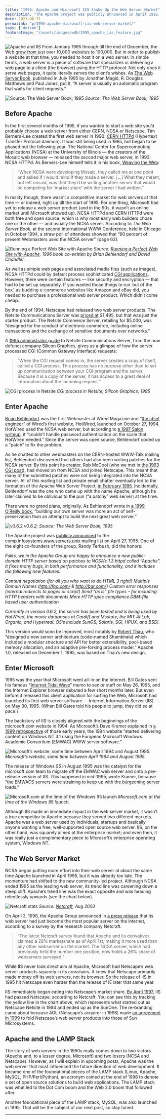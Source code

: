 ```yaml
---
title: "1995: Apache and Microsoft IIS Shake Up the Web Server Market"
description: "The Apache project was publicly announced in April 1995. It was followed soon after by Microsoft's first web server software, Internet Information Server (IIS)."
date: 2021-08-31
permalink: "p/1995-apache-microsoft-iis-web-server-market/"
tags: ['dotcom']
featureImage: "/assets/images/wdh/1995_apache_iis_feature.jpg"
---
```

![Apache and IIS](/assets/images/wdh/1995_apache_iis_feature.jpg)
From January 1995 through till the end of December, the Web [grew from](https://www.mit.edu/people/mkgray/growth/) just over 10,000 websites to 100,000. But in order to publish a website at that time, you needed to host it on a web server. In simple terms, a web server is a piece of software that specializes in delivering a web page to a client (the browser) using the HTTP protocol. Not only does it _serve_ web pages, it quite literally _serves_ the client’s wishes. As [The Web Server Book](https://archive.org/details/webserverbooktoo00magi), published in July 1995 by Jonathan Magid, R. Douglas Matthews and Paul Jones, put it, “A server is usually an automatic program that waits for client requests.”

![Source: The Web Server Book; 1995](/assets/images/wdh/Screenshot-2021-08-26-at-4.31.13-PM.png)
*Source: The Web Server Book; 1995*

Before Apache
-------------

In the first several months of 1995, if you wanted to start a web site you’d probably choose a web server from either CERN, NCSA or Netscape. Tim Berners-Lee created the first web server in 1990: [CERN HTTPd](https://www.w3.org/Daemon/) (Hypertext Transfer Protocol daemon). It was still being used in 1995, but began to be phased out the following year. The National Center for Supercomputing Applications (NCSA) at the University of Illinois — the creators of the Mosaic web browser — released the second major web server, in 1993: NCSA HTTPd. As Berners-Lee himself tells it in his book, [Weaving the Web](https://www.w3.org/People/Berners-Lee/Weaving/):

> “When NCSA were developing Mosaic, they called me at one point and asked if I would mind if they made a server. \[…\] What they meant, but left unsaid, was that they’d be writing another server that would be competing for ‘market share’ with the server I had written.”

In reality though, there wasn’t a competitive market for web servers at that time — or indeed, right up till the start of 1995. For one thing, Microsoft had yet to release a web server product (and in the 90s, it wasn’t an online market until Microsoft showed up). NCSA HTTPd and CERN HTTPd were both free and open source, which is why most early web builders chose one or the other — and usually the NCSA server. According to _The Web Server Book_, at the second International WWW Conference, held in Chicago in October 1994, a straw poll of attendees showed that “90 percent of present Webmasters used the NCSA server” (page 63).

![Running a Perfect Web Site with Apache](/assets/images/wdh/1996_apache_book-1024x613.jpg)
*Source: [Running a Perfect Web Site with Apache](https://archive.org/details/isbn_9780789707451), 1996 book co-written by Brian Behlendorf and David Chandler.*

As well as simple web pages and associated media files (such as images), NCSA HTTPd could by default process sophisticated [CGI applications](https://webdevelopmenthistory.com/1993-cgi-scripts-and-early-server-side-web-programming/). However, there were certain features — like security and encryption — that had to be set up separately. If you wanted those things to run ‘out of the box’, as budding e-commerce websites like Amazon and eBay did, you needed to purchase a professional web server product. Which didn’t come cheap.

By the end of 1994, Netscape had released two web server products. The Netsite Communications Server was [priced at](https://web.archive.org/web/20080406122059/http://www.mcom.com/MCOM/products_docs/server.html) $1,495, but that was just the starter product. The Netsite Commerce Server, retailing for $5,000, was “designed for the conduct of electronic commerce, including online transactions and the exchange of sensitive documents over networks.”

A [1995 administrator guide](https://techpubs.jurassic.nl/library/manuals/2000/007-2629-001/pdf/007-2629-001.pdf) to Netsite Communications Server, from the now defunct company Silicon Graphics, gives us a glimpse of how the server processed CGI (Common Gateway Interface) requests:

> “When the CGI request comes in, the server creates a copy of itself, called a CGI process. This process has no purpose other than to set up communication between your CGI program and the server. Because it is a copy of the server, it has access to a great deal of information about the incoming request.”

![CGI process in Netsite](/assets/images/wdh/cgi_process_netsite2.jpg)
*CGI process in Netsite; Silicon Graphics, 1995*

Enter Apache
------------

[Brian Behlendorf](http://brian.behlendorf.com/) was the first Webmaster at Wired Magazine and “[the chief engineer](https://web.archive.org/web/20190128065900/http://www.linux-mag.com/id/472/)” of Wired’s first website, HotWired, launched on October 27, 1994. HotWired used the NCSA web server, but according to [a 1997 Salon writeup](https://www.salon.com/1997/10/30/feature_364/), it “couldn’t handle password authentication on the scale that HotWired needed.” Since the server was open source, Behlendorf coded up a “patch” to fix the problem.

As he chatted to other webmasters on the CERN-hosted WWW-Talk mailing list, Behlendorf discovered that others had also been writing patches for the NCSA server. By this point its creator, Rob McCool (who we met in [the 1993 CGI post](https://webdevelopmenthistory.com/1993-cgi-scripts-and-early-server-side-web-programming/)), had moved on from NCSA and joined Netscape. This meant that many of the submitted patches were not being integrated into the NCSA server. All of this mailing list and private email chatter eventually led to the formation of the Apache Web Server Project, [in February 1995](http://httpd.apache.org/ABOUT_APACHE.html). Incidentally, Behlendorf was the one who came up with the name Apache, although he later claimed to be oblivious to the pun (“a patchy” web server) at the time.

There were no grand plans, originally. As Behlendorf wrote in [a 1999 O’Reilly book](https://www.oreilly.com/openbook/opensources/book/brian.html), “building our own server was more an act of self-preservation than an attempt to build the next great web server.”

![v0.6.2](/assets/images/wdh/apache_homepage_1995-1024x861.jpg)
*v0.6.2; Source: The Web Server Book, 1995*

The Apache project was [publicly announced](https://groups.google.com/g/comp.infosystems.www.servers.unix/c/GAEOIZi530U/m/LURNqsg9FhwJ) to the comp.infosystems.www.servers.unix mailing list on April 27, 1995. One of the eight co-founders of the group, Randy Terbush, did the honors:

*Folks, we in the Apache Group are happy to announce a new public-domain HTTP server based on patches to NCSA’s 1.3 httpd called “Apache”. It fixes many bugs, in both performance and functionality, and it includes the following new features:*

*Content negotiation (for all you who want to do HTML 3 right!)*
*Multiple Domain Names (http://foo.com/ & http://bar.com/)*
*Custom error responses (internal redirects to pages or script)*
*Send “as is” file types – for including HTTP headers with documents*
*More HTTP spec compliance*
*DBM-file based user authentication*

*Currently in version 0.6.2, the server has been tested and is being used by HotWired, the movie databases at Cardiff and Msstate, the MIT AI Lab, Organic, and Hyperreal. OS’s include SunOS, Solaris, SGI, HPUX, and BSDI.*

This version would soon be improved, most notably by [Robert Thau](http://www.panix.com/~rst/), who “designed a new server architecture (code-named Shambhala) which included a modular structure and API for better extensibility, pool-based memory allocation, and an adaptive pre-forking process model.” Apache 1.0, released on December 1, 1995, was based on Thau’s new design.

Enter Microsoft
---------------

1995 was the year that Microsoft went all-in on the Internet. Bill Gates sent his famous “[Internet Tidal Wave](https://www.wired.com/2010/05/0526bill-gates-internet-memo/)” memo to senior staff on May 26, 1995, and the Internet Explorer browser debuted a few short months later. But even before it released this client application for surfing the Web, Microsoft had launched its first web server software — Internet Information Server (IIS) — on May 30, 1995. (When Bill Gates told his people to jump, they did so at pace.)

The backstory of IIS is closely aligned with the beginnings of the microsoft.com website in 1994. As Microsoft’s Dave Kramer explained in [a 1999 retrospective](https://web.archive.org/web/20000303094011/http://www.microsoft.com/misc/features/features_flshbk.htm) of those early years, the 1994 website “started delivering content on Windows NT 3.1 using the European Microsoft Windows Academic Consortium (EMWAC) WWW server software.”

![Microsoft’s website, some time between April 1994 and August 1995.](/assets/images/wdh/microsoft_website_1995.gif)
*Microsoft’s website, some time between April 1994 and August 1995.*

The release of Windows 95 in August 1995 was the catalyst for the microsoft.com team to migrate off the EMWAC web server and onto a pre-release version of IIS. This happened in mid-1995, wrote Kramer, because “the EMWACS servers were straining to keep up with the burgeoning server loads.”

![Microsoft.com at the time of the Windows 95 launch](/assets/images/wdh/flshbk_COLLAGE2.gif)
*Microsoft.com at the time of the Windows 95 launch.*

Although IIS made an immediate impact in the web server market, it wasn’t a true competitor to Apache because they served two different markets. Apache was a web server used by individuals, startups and basically anyone wanting a free, well-supported open source web server. IIS, on the other hand, was squarely aimed at the enterprise market; and even then, it was really just a complementary piece to Microsoft’s enterprise operating system, Windows NT.

The Web Server Market
---------------------

NCSA began putting more effort into their web server at about the same time Apache launched in April 1995, but it was already too late. The momentum had shifted to the new community-led project. Although NCSA ended 1995 as the leading web server, its trend line was careening down a steep cliff. Apache’s trend line was the exact opposite and was heading relentlessly upwards (see the chart below).

![Netcraft stats](/assets/images/wdh/Screen-Shot-2021-08-28-at-3.45.18-PM-1024x652.png)
*Source: [Netcraft](https://news.netcraft.com/archives/2003/08/01/august_2003_web_server_survey.html), Aug 2003*

On April 3, 1996, the Apache Group announced in [a press release](https://web.archive.org/web/19970709170309/http://www.apache.org/press/04apr96.txt) that its web server had just become the most popular server on the internet, according to a survey by the research company Netcraft.

> “The latest Netcraft survey found that Apache and its derivatives claimed a 29% marketshare as of April 1st, making it more used than any other webserver on the market. The NCSA server, which had previously held the number one position, now holds a 26% share of webservers surveyed.”

While IIS never took direct aim at Apache, Microsoft had Netscape’s web server products squarely in its crosshairs. It knew that Netscape primarily made money off its web servers, not its browser. So the release of IIS in 1995 hit Netscape even harder than the release of IE later that same year.

IIS immediately began eating into Netscape’s market share. [By April 1997](https://www.itprotoday.com/windows-78/iis-surpasses-netscape-web-servers), IIS had passed Netscape, according to Netcraft. You can see this by tracking the yellow line in the chart above, which represents what started out as Netscape Netsite in 1994 and ended up as the SunOne. The re-branding came about because AOL (Netscape’s acquirer in 1998) made [an agreement in 1999](https://esj.com/articles/2000/06/14/netscapes-journey-from-netsite-to-iplanet.aspx) to fold Netscape’s web server products into those of Sun Microsystems.

Apache and the LAMP Stack
-------------------------

The story of web servers in the 1990s really comes down to two victors (Apache and, to a lesser degree, Microsoft) and two losers (NCSA and Netscape). However, as I will explain in upcoming posts, Apache was the web server that most influenced the future direction of web development. It became one of the foundational pieces of the LAMP stack (Linux, Apache, MySQL, PHP/Perl/Python), an acronym coined at the end of 1998 to denote a set of open source solutions to build web applications. The LAMP stack was what led to the Dot Com boom and the Web 2.0 boom that followed after.

Another foundational piece of the LAMP stack, MySQL, was also launched in 1995. That will be the subject of our next post, so stay tuned.

***